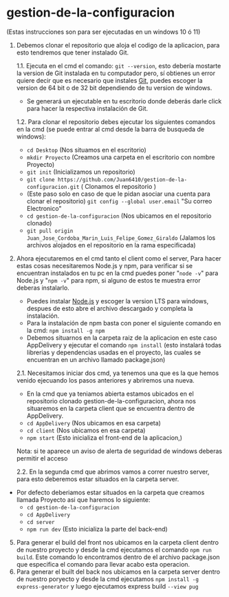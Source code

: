 # gestion-de-la-configuracion
(Estas instrucciones son para ser ejecutadas en un windows 10 ó 11)

   
1. Debemos clonar el repositorio que aloja el codigo de la aplicacion, para esto tendremos que tener instalado Git.
   
   1.1. Ejecuta en el cmd el comando: `git --version`, esto debería mostarte la version de Git instalada en tu computador pero, sí
       obtienes un error quiere decir que es necesario que instales [Git](https://git-scm.com/download/win), puedes escoger la version de 64 bit o de 32 bit dependiendo de tu version de windows.
   
    - Se generará un ejecutable en tu escritorio donde deberás darle click
   para hacer la respectiva instalación de Git.
   
   1.2. Para clonar el repositorio debes ejecutar los siguientes comandos en la cmd (se puede entrar al cmd desde la barra de busqueda de windows):
   - `cd Desktop`      (Nos situamos en el escritorio)
   - `mkdir Proyecto`  (Creamos una carpeta en el escritorio con nombre Proyecto)       
   - `git init`        (Inicializamos un repositorio)
   - `git clone https://github.com/Juan6410/gestion-de-la-configuracion.git`  ( Clonamos el repositorio )
   -  (Este paso solo en caso de que le pidan asociar una cuenta para clonar el repositorio)   `git config --global user.email` "Su correo Electronico" 
   - `cd gestion-de-la-configuracion`  (Nos ubicamos en el repositorio clonado)
   - `git pull origin Juan_Jose_Cordoba_Marin_Luis_Felipe_Gomez_Giraldo` (Jalamos los archivos alojados en el repositorio en la rama especificada)
   
3. Ahora ejecutaremos en el cmd tanto el client como el server, Para hacer estas cosas necesitaremos Node.js y npm, para verificar si se encuentran instalados en tu pc en la cmd puedes poner
   "`node -v`" para Node.js y "`npm -v`" para npm, si alguno de estos te muestra error deberas instalarlo.

   - Puedes instalar [Node.js](https://nodejs.org/en/download) y escoger la version LTS para windows, despues de esto abre el archivo descargado y completa la instalación.
   - Para la instalación de npm basta con poner el siguiente comando en la cmd: `npm install -g npm`
   - Debemos situarnos en la carpeta raiz de la aplicacion en este caso AppDelivery y ejecutar el comando `npm install` (esto instalará todas librerias y dependencias usadas en el proyecto, las cuales se encuentran en un          archivo llamado package.json)
   
    2.1.  Necesitamos iniciar dos cmd, ya tenemos una que es la que hemos venido ejecuando los pasos anteriores y abriremos una nueva.
   - En la cmd que ya teniamos abierta estamos ubicados en el repositorio clonado gestion-de-la-configuracion, ahora nos situaremos en la carpeta client que se encuentra dentro de AppDelivery.
   - `cd AppDelivery` (Nos ubicamos en esa carpeta)
   - `cd client` (Nos ubicamos en esa carpeta)
   - `npm start` (Esto inicializa el front-end de la aplicacion,)
     
   Nota: si te aparece un aviso de alerta de seguridad de windows deberas permitir el acceso


    2.2. En la segunda cmd que abrimos vamos a correr nuestro server, para esto deberemos estar situados en la carpeta server.
- Por defecto deberiamos estar situados en la carpeta que creamos llamada Proyecto asi que haremos lo siguiente:
  - `cd gestion-de-la-configuracion`
   - `cd AppDelivery`
   - `cd server`
   - `npm run dev` (Esto inicializa la parte del back-end)

5. Para generar el build del front nos ubicamos en la carpeta client dentro de nuestro proyecto y desde la cmd ejecutamos el comando `npm run build`. Este comando lo encontramos dentro de el archivo package.json que especifica el comando para llevar acabo esta operacion.
6. Para generar el built del back nos ubicamos en la carpeta server dentro de nuestro poryecto y desde la cmd ejecutamos  `npm install -g express-generator` y luego  ejecutamos   express build `--view pug`
